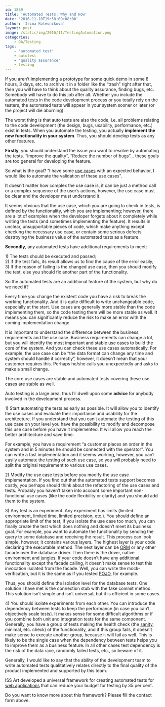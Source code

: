```yaml
---
id: 1889
title: 'Automated Tests: Why and How'
date: '2016-11-10T19:58:09+08:00'
author: 'Irina Kolesnikova'
layout: post
image: /static/img/2016/11/TestingAutomation.png
categories:
    - QA/Testing
tags:
    - 'automated test'
    - autotest
    - 'quality assurance'
    - testing
---
```


If you aren’t implementing a prototype for some quick demo in some 8 hours, 3 days, etc. to archive it in a folder like the “trash” right after that, then you will have to think about the quality assurance, finding bugs, etc. Somebody will have to do this job after all. Whether you include the automated tests in the code development process or you totally rely on the testers, the automated tests will appear in your system sooner or later (or the project will die aborning).

The worst thing is that auto tests are also the code, i.e. all problems relating to the code development (the design, bugs, usability, performance, etc.) exist in tests. When you automate the testing, you actually **implement the new functionality in your system**. Thus, you should develop tests as any other features.

**Firstly**, you should understand the issue you want to resolve by automating the tests. “Improve the quality”, “Reduce the number of bugs”… these goals are too general for developing the feature.

So what is the goal? “I have some [use cases](http://searchsoftwarequality.techtarget.com/definition/use-case) with an expected behavior, I would like to automate the validation of these use cases”.

It doesn’t matter how complex the use case is, it can be just a method call or a complex sequence of the user’s actions, however, the use case must be clear and the developer must understand it.

It seems obvious that the use case, which you are going to check in tests, is defined by the functionality, which you are implementing; however, there are a lot of examples when the developer forgets about it completely while writing the tests (and sometimes implementing the feature). It results in unclear, unsupportable pieces of code, which make anything except checking the necessary use case, or contain some serious defects destroying the business value of the automated tests as a feature.

**Secondly**, any automated tests have additional requirements to meet:

1\) The tests should be executed and passed;  
2\) If the test fails, its result allows us to find the cause of the error easily;  
3\) If the reason of failing is the changed use case, then you should modify the test, else you should fix another part of the functionality.

So the automated tests are an additional feature of the system, but why do we need it?

Every time you change the existent code you have a risk to break the working functionality. And it is quite difficult to write unchangeable code, especially at the start. Use cases are generally more stable than the code implementing them, so the code testing them will be more stable as well. It means you can significantly reduce the risk to make an error with the coming implementation change.

It is important to understand the difference between the business requirements and the use case. Business requirements can change a lot, but you will identify the most important and stable use cases to build the core of the system. And you can check these use cases automatically. For example, the use case can be “the data format can change any time and system should handle it correctly”, however, it doesn’t mean that your customer requires this. Perhaps he/she calls you unexpectedly and asks to make a small change.

The core use cases are stable and automated tests covering these use cases are stable as well.

Auto testing is a large area, thus I’ll dwell upon some **advice** for anybody involved in the development process.

1\) Start automating the tests as early as possible. It will allow you to identify the use cases and evaluate their importance and usability for the architecture. If you understand that you can’t automate the testing of this use case on your level you have the possibility to modify and decompose this use case before you have it implemented. It will allow you reach the better architecture and save time.

For example, you have a requirement “a customer places an order in the system and in 5 minutes he should be connected with the operator”. You can write a fast implementation and it seems working, however, you can’t easily automate the testing of such use case, so you will probably need to split the original requirement to various use cases.

2\) Modify the use case tests before you modify the use case implementation. If you find out that the automated tests support becomes costly, you perhaps should think about the refactoring of the use cases and tests. Probably you haven’t taken into account some important non-functional use cases (like the code flexibility or clarity) and you should add them to the system.

3\) Any test is an experiment. Any experiment has limits (limited environment, limited time, limited precision, etc.). You should define an appropriate limit of the test, if you isolate the use case too much, you can finally create the test which does nothing and doesn’t meet its business goal. For example, you want to automate the functionality by sending the query to some database and receiving the result. This process can look simple, however, it contains various layers. The highest layer is your code declaring the executable method. The next layer can be [ORM](https://en.wikipedia.org/wiki/Object-relational_mapping) or any other facade over the database driver. Then there is the driver, native environment and jungles. If your code doesn’t have any additional functionality except the facade calling, it doesn’t make sense to test this invocation isolated from the facade. Well, you can write the mock-verification, but it is the same as if you tested [POJO](https://en.wikipedia.org/wiki/Plain_Old_Java_Object), for example.

Thus, you should define the isolation level for the database tests. One solution I have met is the connection stub with the fake commit method. This solution isn’t simple and isn’t universal, but it is efficient in some cases.

4\) You should isolate experiments from each other. You can introduce the dependency between tests to keep the performance (in case you can’t objectively scale tests). It makes sense for some difficult algorithms or if you combine both unit and integration tests for the same component. Generally, you have a group of tests making the health check (the [sanity](http://www.dictionary.com/browse/sanity-check), minimal, etc. check) of the functionality, and if this group fails, it doesn’t make sense to execute another group, because it will fail as well. This is likely to be the single case when the dependency between tests helps you to improve them as a business feature. In all other cases test dependency is the risk of the data race, randomly failed tests, etc., so beware of it.

Generally, I would like to say that the ability of the development team to write automated tests qualitatively relates directly to the final quality of the product implemented and supported by this team.

ISS Art developed a universal framework for creating automated tests for [web applications](https://www.issart.com/en/services/details/service/web-development) that can reduce your budget for testing by 35 per cent.

Do you want to know more about this framework? Please fill the contact form above.